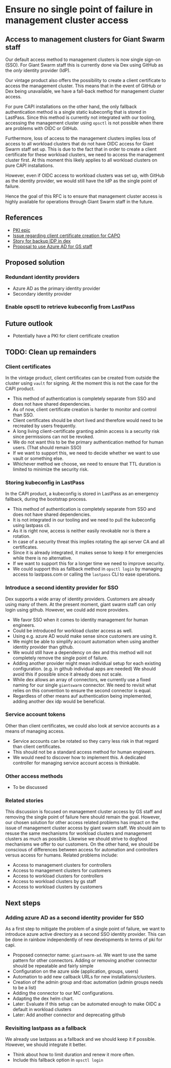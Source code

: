 # Ensure no single point of failure in management cluster access

## Access to management clusters for Giant Swarm staff

Our default access method to management clusters is now single sign-on (SSO).
For Giant Swarm staff this is currently done via Dex using GitHub as the _only_ identity provider (IdP).

Our vintage product also offers the possibility to create a client certificate to access the management cluster.
This means that in the event of GitHub or Dex being unavailable, we have a fall-back method for management cluster access.

For pure CAPI installations on the other hand, the only fallback authentication method is a single static kubeconfig that is stored in LastPass.
Since this method is currently not integrated with our tooling, accessing the management cluster using `opsctl` is not possible when there are problems with OIDC or GitHub.

Furthermore, loss of access to the management clusters implies loss of access to all workload clusters that do not have OIDC access for Giant Swarm staff set up.
This is due to the fact that in order to create a client certificate for these workload clusters, we need to access the management cluster first.
At this moment this likely applies to all workload clusters on pure CAPI installations.

However, even if OIDC access to workload clusters was set up, with GitHub as the identity provider, we would still have the IdP as the single point of failure.

Hence the goal of this RFC is to ensure that management cluster access is highly available for operations through Giant Swarm staff in the future.

## References

- [PKI epic](https://github.com/giantswarm/giantswarm/issues/15981)
- [Issue regarding client certificate creation for CAPO ](https://github.com/giantswarm/giantswarm/issues/21740)
- [Story for backup IDP in dex](https://github.com/giantswarm/roadmap/issues/603)
- [Proposal to use Azure AD for GS staff](https://github.com/giantswarm/giantswarm/issues/21627)

## Proposed solution

### Redundant identity providers

- Azure AD as the primary identity provider
- Secondary identity provider

### Enable opsctl to retrieve kubeconfig from LastPass

## Future outlook

- Potentially have a PKI for client certificate creation

## TODO: Clean up remainders

### Client certificates

In the vintage product, client certificates can be created from outside the cluster using `vault` for signing.
At the moment this is not the case for the CAPI product.

- This method of authentication is completely separate from SSO and does not have shared dependencies.
- As of now, client certificate creation is harder to monitor and control than SSO.
- Client certificates should be short lived and therefore would need to be recreated by users frequently.
- A long living client-certificate granting admin access is a security risk since permissions can not be revoked.
- We do not want this to be the primary authentication method for human users. (That should remain SSO)
- If we want to support this, we need to decide whether we want to use vault or something else.
- Whichever method we choose, we need to ensure that TTL duration is limited to minimize the security risk.

### Storing kubeconfig in LastPass

In the CAPI product, a kubeconfig is stored in LastPass as an emergency fallback, during the bootstrap process.

- This method of authentication is completely separate from SSO and does not have shared dependencies.
- It is not integrated in our tooling and we need to pull the kubeconfig using lastpass cli.
- As it is right now, access is neither easily revokable nor is there a rotation. 
- In case of a security threat this implies rotating the api server CA and all certificates.
- Since it is already integrated, it makes sense to keep it for emergencies while there is no alternative.
- If we want to support this for a longer time we need to improve security.
- We could support this as fallback method in `opsctl login` by managing access to lastpass.com or calling the `lastpass` CLI to ease operations.

### Introduce a second identity provider for SSO

Dex supports a wide array of identity providers. Customers are already using many of them. At the present moment, giant swarm staff can only login using github.
However, we could add more providers.

- We favor SSO when it comes to identity management for human engineers.
- Could be introduced for workload cluster access as well.
- Using e.g. azure AD would make sense since customers are using it.
- We might be able to simplify account automation when using another identity provider than github.
- We would still have a dependency on dex and this method will not completely remove the single point of failure.
- Adding another provider might mean individual setup for each existing configuration. (e.g. in github individual apps are needed) We should avoid this if possible since it already does not scale.
- While dex allows an array of connectors, we currently use a fixed naming for our single `giantswarm` connector. We need to revisit what relies on this convention to ensure the second connector is equal.
- Regardless of other means auf authentication being implemented, adding another dex idp would be beneficial.

### Service account tokens

Other than client certificates, we could also look at service accounts as a means of managing access.

- Service accounts can be rotated so they carry less risk in that regard than client certificates.
- This should not be a standard access method for human engineers.
- We would need to discover how to implement this. A dedicated controller for managing service account access is thinkable.

### Other access methods

- To be discussed

### Related stories

This discussion is focused on management cluster access by GS staff and removing the single point of failure here should remain the goal.
However, our chosen solution for other access related problems has impact on the issue of management cluster access by giant swarm staff. We should aim to resuse the same mechanisms for workload clusters and management clusters as much as possible. Likewise we should strive to dogfood mechanisms we offer to our customers.
On the other hand, we should be conscious of differences between access for automation and controllers versus access for humans. 
Related problems include:

- Access to management clusters for controllers
- Access to management clusters for customers
- Access to workload clusters for controllers
- Access to workload clusters by gs staff
- Access to workload clusters by customers

## Next steps

### Adding azure AD as a second identity provider for SSO

As a first step to mitigate the problem of a single point of failure, we want to introduce azure active directory as a second SSO identity provider.
This can be done in rainbow independently of new developments in terms of pki for capi.

- Proposed connector name: `giantswarm-ad`. We want to use the same pattern for other connectors. Adding or removing another connector should be repeatable and fairly simple
- Configuration on the azure side (application, groups, users)
- Automation to add new callback URLs for new installations/clusters.
- Creation of the admin group and rbac automation (admin groups needs to be a list)
- Adding the connector to our MC configurations.
- Adapting the dex helm chart.
- Later: Evaluate if this setup can be automated enough to make OIDC a default in workload clusters
- Later: Add another connector and deprecating github

### Revisiting lastpass as a fallback

We already use lastpass as a fallback and we should keep it if possible. However, we should integrate it better.

- Think about how to limit duration and renew it more often.
- Include this fallback option in `opsctl login`
